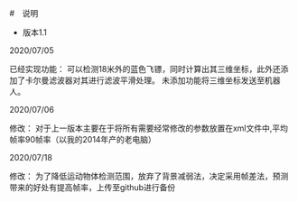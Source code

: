 #　说明

+ 版本1.1

2020/07/05

已经实现功能： 可以检测18米外的蓝色飞镖，同时计算出其三维坐标，此外还添加了卡尔曼滤波器对其进行滤波平滑处理。
             未添加功能将三维坐标发送至机器人。


2020/07/06

修改： 对于上一版本主要在于将所有需要经常修改的参数放置在xml文件中,平均帧率90帧率（以我的2014年产的老电脑）


2020/07/18

修改： 为了降低运动物体检测范围，放弃了背景减弱法，决定采用帧差法，预测带来的好处有提高帧率，上传至github进行备份
